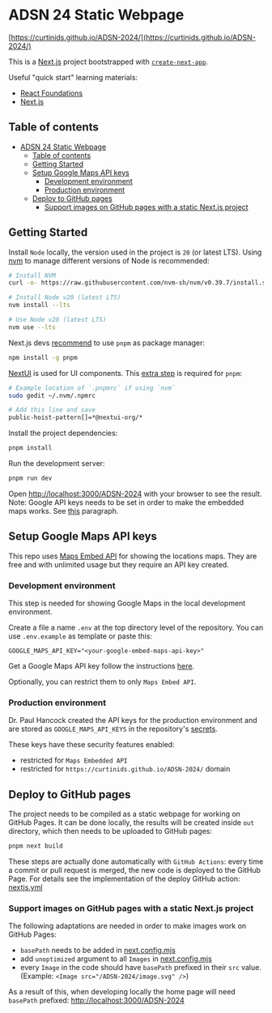 # ADSN 24 Static Webpage

[https://curtinids.github.io/ADSN-2024/](https://curtinids.github.io/ADSN-2024/)

This is a [Next.js](https://nextjs.org/) project bootstrapped with [`create-next-app`](https://github.com/vercel/next.js/tree/canary/packages/create-next-app).

Useful "quick start" learning materials:

- [React Foundations](https://nextjs.org/learn/react-foundations)
- [Next.js](https://nextjs.org/learn/dashboard-app)

## Table of contents

- [ADSN 24 Static Webpage](#adsn-24-static-webpage)
  - [Table of contents](#table-of-contents)
  - [Getting Started](#getting-started)
  - [Setup Google Maps API keys](#setup-google-maps-api-keys)
    - [Development environment](#development-environment)
    - [Production environment](#production-environment)
  - [Deploy to GitHub pages](#deploy-to-github-pages)
    - [Support images on GitHub pages with a static Next.js project](#support-images-on-github-pages-with-a-static-nextjs-project)

## Getting Started

Install `Node` locally, the version used in the project is `20` (or latest LTS). Using [nvm](<(https://github.com/nvm-sh/nvm?tab=readme-ov-file#usage)>) to manage different versions of Node is recommended:

```bash
# Install NVM
curl -o- https://raw.githubusercontent.com/nvm-sh/nvm/v0.39.7/install.sh | bash

# Install Node v20 (latest LTS)
nvm install --lts

# Use Node v20 (latest LTS)
nvm use --lts
```

Next.js devs [recommend](https://nextjs.org/learn/dashboard-app/getting-started#creating-a-new-project) to use `pnpm` as package manager:

```bash
npm install -g pnpm
```

[NextUI](https://nextui.org/docs/guide/introduction) is used for UI components. This [extra step](https://nextui.org/docs/guide/installation#hoisted-dependencies-setup-1) is required for `pnpm`:

```bash
# Example location of `.pnpmrc` if using `nvm`
sudo gedit ~/.nvm/.npmrc

# Add this line and save
public-hoist-pattern[]=*@nextui-org/*
```

Install the project dependencies:

```bash
pnpm install
```

Run the development server:

```bash
pnpm run dev
```

Open [http://localhost:3000/ADSN-2024](http://localhost:3000/ADSN-2024) with your browser to see the result.
Note: Google API keys needs to be set in order to make the embedded maps works. See [this](#setup-google-maps-api-keys) paragraph.

## Setup Google Maps API keys

This repo uses [Maps Embed API](https://developers.google.com/maps/documentation/embed/quickstart) for showing the locations maps. They are free and with unlimited usage but they require an API key created.

### Development environment

This step is needed for showing Google Maps in the local development environment.

Create a file a name `.env` at the top directory level of the repository. You can use `.env.example` as template or paste this:

```
GOOGLE_MAPS_API_KEY="<your-google-embed-maps-api-key>"
```

Get a Google Maps API key follow the instructions [here](https://developers.google.com/maps/documentation/embed/quickstart#api-key).

Optionally, you can restrict them to only `Maps Embed API`.

### Production environment

Dr. Paul Hancock created the API keys for the production environment and are stored as `GOOGLE_MAPS_API_KEYS` in the repository's [secrets](https://github.com/CurtinIDS/ADSN-2024/settings/secrets/actions).

These keys have these security features enabled:

- restricted for `Maps Embedded API`
- restricted for `https://curtinids.github.io/ADSN-2024/` domain

## Deploy to GitHub pages

The project needs to be compiled as a static webpage for working on GitHub Pages. It can be done locally, the results will be created inside `out` directory, which then needs to be uploaded to GitHub pages:

```bash
pnpm next build
```

These steps are actually done automatically with `GitHub Actions`: every time a commit or pull request is merged, the new code is deployed to the GitHub Page.
For details see the implementation of the deploy GitHub action: [nextjs.yml](/.github/workflows/nextjs.yml)

### Support images on GitHub pages with a static Next.js project

The following adaptations are needed in order to make images work on GitHub Pages:

- `basePath` needs to be added in [next.config.mjs](next.config.mjs)
- add `unoptimized` argument to all `Images` in [next.config.mjs](next.config.mjs)
- every `Image` in the code should have `basePath` prefixed in their `src` value. (Example: `<Image src="/ADSN-2024/image.svg" />`)

As a result of this, when developing locally the home page will need `basePath` prefixed: [http://localhost:3000/ADSN-2024](http://localhost:3000/ADSN-2024)
